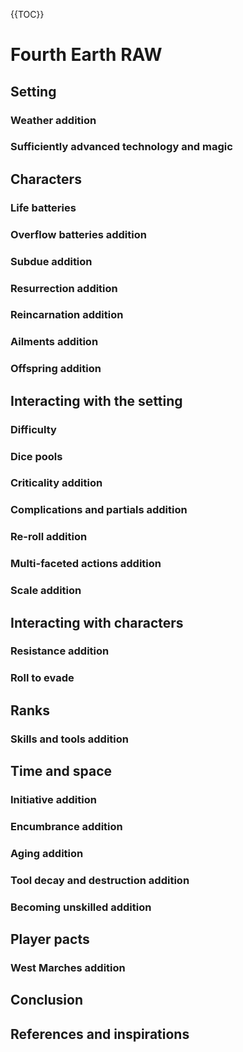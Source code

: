{{TOC}}

# Fourth Earth RAW

## Setting

### Weather addition

### Sufficiently advanced technology and magic

## Characters

### Life batteries

### Overflow batteries addition

### Subdue addition

### Resurrection addition

### Reincarnation addition

### Ailments addition

### Offspring addition

## Interacting with the setting

### Difficulty

### Dice pools

### Criticality addition

### Complications and partials addition

### Re-roll addition

### Multi-faceted actions addition

### Scale addition

## Interacting with characters

### Resistance addition

### Roll to evade

## Ranks

### Skills and tools addition

## Time and space

### Initiative addition 

### Encumbrance addition

### Aging addition

### Tool decay and destruction addition

### Becoming unskilled addition

## Player pacts

### West Marches addition

## Conclusion

## References and inspirations